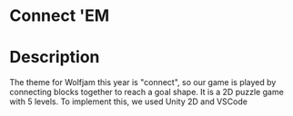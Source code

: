 # Connect 'EM #


# Description #
The theme for Wolfjam this year is "connect", so our game is played by connecting blocks together to reach a goal shape. It is a 2D puzzle game with 5 levels. To implement this, we used Unity 2D and VSCode
